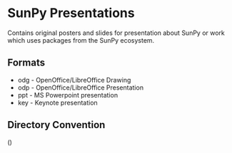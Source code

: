 SunPy Presentations
===================

Contains original posters and slides for presentation about SunPy or work which uses packages from the SunPy ecosystem.

Formats
-------

* odg - OpenOffice/LibreOffice Drawing
* odp - OpenOffice/LibreOffice Presentation
* ppt - MS Powerpoint presentation
* key - Keynote presentation

Directory Convention
--------------------

<YYYY-MM-DD>_<SHORT-NAME>_<MEETING>(<CITY>)

